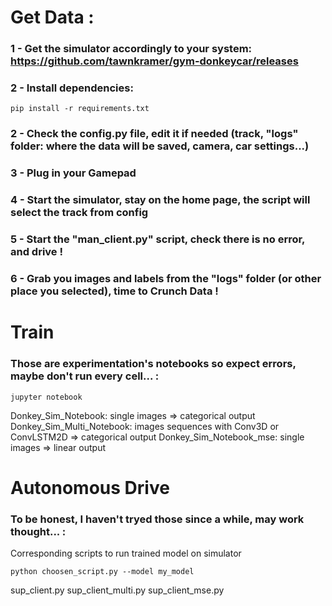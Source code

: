 # Get Data :

### 1 - Get the simulator accordingly to your system: https://github.com/tawnkramer/gym-donkeycar/releases

### 2 - Install dependencies:
```
pip install -r requirements.txt
```

### 2 - Check the config.py file, edit it if needed (track, "logs" folder: where the data will be saved, camera, car settings...)

### 3 - Plug in your Gamepad

### 4 - Start the simulator, stay on the home page, the script will select the track from config

### 5 - Start the "man_client.py" script, check there is no error, and drive !

### 6 - Grab you images and labels from the "logs" folder (or other place you selected), time to Crunch Data !

# Train

### Those are experimentation's notebooks so expect errors, maybe don't run every cell... :

```
jupyter notebook
```

Donkey_Sim_Notebook: single images => categorical output
Donkey_Sim_Multi_Notebook: images sequences with Conv3D or ConvLSTM2D => categorical output
Donkey_Sim_Notebook_mse: single images => linear output

# Autonomous Drive

### To be honest, I haven't tryed those since a while, may work thought... :

Corresponding scripts to run trained model on simulator

```
python choosen_script.py --model my_model
```

sup_client.py
sup_client_multi.py
sup_client_mse.py